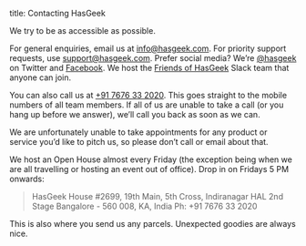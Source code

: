 title: Contacting HasGeek

We try to be as accessible as possible.

For general enquiries, email us at [info@hasgeek.com](mailto:info@hasgeek.com). For priority support requests, use [support@hasgeek.com](support@hasgeek.com). Prefer social media? We’re [@hasgeek](https://twitter.com/hasgeek) on Twitter and [Facebook](https://www.facebook.com/HasGeek). We host the [Friends of HasGeek](https://friends.hasgeek.com) Slack team that anyone can join.

You can also call us at [+91 7676 33 2020](tel:+917676332020). This goes straight to the mobile numbers of all team members. If all of us are unable to take a call (or you hang up before we answer), we’ll call you back as soon as we can.

We are unfortunately unable to take appointments for any product or service you’d like to pitch us, so please don’t call or email about that.

We host an Open House almost every Friday (the exception being when we are all travelling or hosting an event out of office). Drop in on Fridays 5 PM onwards:

> HasGeek House
> \#2699, 19th Main, 5th Cross, Indiranagar HAL 2nd Stage
> Bangalore - 560 008, KA, India
> Ph: +91 7676 33 2020

This is also where you send us any parcels. Unexpected goodies are always nice.
